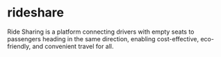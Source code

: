 # rideshare
Ride Sharing is a platform connecting drivers with empty seats to passengers heading in the same direction, enabling cost-effective, eco-friendly, and convenient travel for all.
